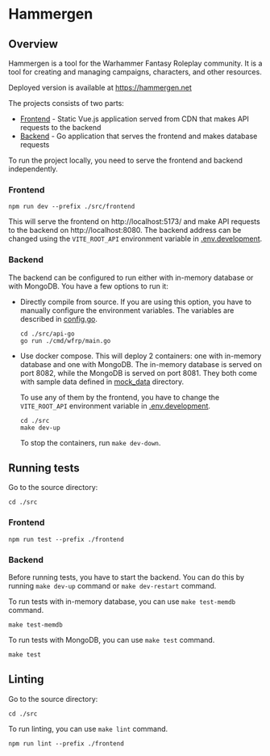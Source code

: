 # Hammergen

## Overview

Hammergen is a tool for the Warhammer Fantasy Roleplay community. It is a tool for creating and managing campaigns, characters, and other resources.

Deployed version is available at https://hammergen.net

The projects consists of two parts:

- [Frontend](./src/frontend) - Static Vue.js application served from CDN that makes API requests to the backend
- [Backend](./src/api-go) - Go application that serves the frontend and makes database requests

To run the project locally, you need to serve the frontend and backend independently.

### Frontend

```
npm run dev --prefix ./src/frontend
```

This will serve the frontend on http://localhost:5173/ and make API requests to the backend on http://localhost:8080. The backend address can be changed using the `VITE_ROOT_API` environment variable in [.env.development](src/frontend/.env.development).

### Backend

The backend can be configured to run either with in-memory database or with MongoDB. You have a few options to run it:

- Directly compile from source. If you are using this option, you have to manually configure the environment variables. The variables are described in [config.go](src/api-go/internal/config/config.go).

  ```
  cd ./src/api-go
  go run ./cmd/wfrp/main.go
  ```

- Use docker compose. This will deploy 2 containers: one with in-memory database and one with MongoDB. The in-memory database is served on port 8082, while the MongoDB is served on port 8081. They both come with sample data defined in [mock_data](src/api-go/test/mock_data) directory.

  To use any of them by the frontend, you have to change the `VITE_ROOT_API` environment variable in [.env.development](src/frontend/.env.development).

  ```
  cd ./src
  make dev-up
  ```

  To stop the containers, run `make dev-down`.

## Running tests

Go to the source directory:

```
cd ./src
```

### Frontend

```
npm run test --prefix ./frontend
```

### Backend

Before running tests, you have to start the backend. You can do this by running `make dev-up` command or `make dev-restart` command.

To run tests with in-memory database, you can use `make test-memdb` command.

```
make test-memdb
```

To run tests with MongoDB, you can use `make test` command.

```
make test
```

## Linting

Go to the source directory:

```
cd ./src
```

To run linting, you can use `make lint` command.

```
npm run lint --prefix ./frontend
```
